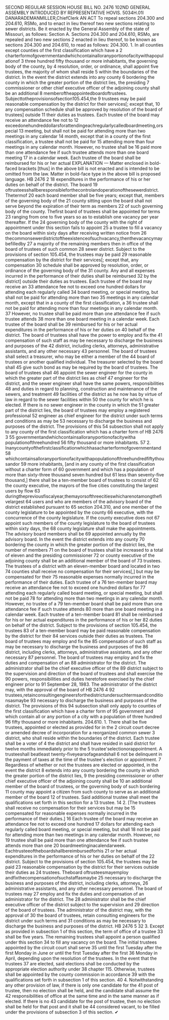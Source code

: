 SECOND REGULAR SESSION
HOUSE BILL NO. 2476
102ND GENERAL ASSEMBLY
INTRODUCED BY REPRESENTATIVE HOVIS.
5034H.01I DANARADEMANMILLER,ChiefClerk
AN ACT
To repeal sections 204.300 and 204.610, RSMo, and to enact in lieu thereof two new sections
relating to sewer districts.
Be it enacted by the General Assembly of the state of Missouri, as follows:
Section A. Sections 204.300 and 204.610, RSMo, are repealed and two new sections
2 enacted in lieu thereof, to be known as sections 204.300 and 204.610, to read as follows:
204.300. 1. In all counties except counties of the first classification which have a
2 charterformofgovernmentandwhichcontainalloranyportionofacitywithapopulationof
3 three hundred fifty thousand or more inhabitants, the governing body of the county, by
4 resolution, order, or ordinance, shall appoint five trustees, the majority of whom shall reside
5 within the boundaries of the district. In the event the district extends into any county
6 bordering the county in which the greater portion of the district lies, the presiding
7 commissioner or other chief executive officer of the adjoining county shall be an additional
8 memberoftheappointedboardoftrustees. Subjecttotheprovisionsofsection105.454,the
9 trustees may be paid reasonable compensation by the district for their services[; except that,
10 any compensation schedule shall be approved by resolution of the board of trustees] outside
11 their duties as trustees. Each trustee of the board may receive an attendance fee not to
12 exceedonehundreddollarsforattendingeachregularlycalledboardmeeting,orspecial
13 meeting, but shall not be paid for attending more than two meetings in any calendar
14 month, except that in a county of the first classification, a trustee shall not be paid for
15 attending more than four meetings in any calendar month. However, no trustee shall be
16 paid more than one attendance fee if such trustee attends more than one board meeting
17 in a calendar week. Each trustee of the board shall be reimbursed for his or her actual
EXPLANATION — Matter enclosed in bold-faced brackets [thus] in the above bill is not enacted and is
intended to be omitted from the law. Matter in bold-face type in the above bill is proposed language.
HB 2476 2
18 expenditures in the performance of his or her duties on behalf of the district. The board
19 oftrusteesshallberesponsibleforthecontrolandoperationofthesewerdistrict. Thetermof
20 each board member shall be five years; except that, members of the governing body of the
21 county sitting upon the board shall not serve beyond the expiration of their term as members
22 of such governing body of the county. Thefirst board of trustees shall be appointed for terms
23 ranging from one to five years so as to establish one vacancy per year thereafter. If the
24 governing body of the county with the right of appointment under this section fails to appoint
25 a trustee to fill a vacancy on the board within sixty days after receiving written notice from
26 thecommonsewerdistrictoftheexistenceofsuchvacancy,thenthevacancymaybefilledby
27 a majority of the remaining members then in office of the board of trustees of such common
28 sewer district. Subject to the provisions of section 105.454, the trustees may be paid
29 reasonable compensation by the district for their services[; except that, any compensation
30 schedule shall be approved by resolution, order, or ordinance of the governing body of the
31 county. Any and all expenses incurred in the performance of their duties shall be reimbursed
32 by the district] outside their duties as trustees. Each trustee of the board may receive an
33 attendance fee not to exceed one hundred dollars for attending each regularly called
34 board meeting, or special meeting, but shall not be paid for attending more than two
35 meetings in any calendar month, except that in a county of the first classification, a
36 trustee shall not be paid for attending more than four meetings in any calendar month.
37 However, no trustee shall be paid more than one attendance fee if such trustee attends
38 more than one board meeting in a calendar week. Each trustee of the board shall be
39 reimbursed for his or her actual expenditures in the performance of his or her duties on
40 behalf of the district. The board of trustees shall have the power to employ and fix the
41 compensation of such staff as may be necessary to discharge the business and purposes of the
42 district, including clerks, attorneys, administrative assistants, and any other necessary
43 personnel. The board of trustees shall select a treasurer, who may be either a member of the
44 board of trustees or another qualified individual. The treasurer selected by the board shall
45 give such bond as may be required by the board of trustees. The board of trustees shall
46 appoint the sewer engineer for the county in which the greater part of the district lies as chief
47 engineer for the district, and the sewer engineer shall have the same powers, responsibilities
48 and duties in regard to planning, construction and maintenance of the sewers, and treatment
49 facilities of the district as he now has by virtue of law in regard to the sewer facilities within
50 the county for which he is elected. If there is no sewer engineer in the county in which the
51 greater part of the district lies, the board of trustees may employ a registered professional
52 engineer as chief engineer for the district under such terms and conditions as may be
53 necessary to discharge the business and purposes of the district. The provisions of this
54 subsection shall not apply to any county of the first classification which has a charter form of
HB 2476 3
55 governmentandwhichcontainsalloranyportionofacitywitha populationofthreehundred
56 fifty thousand or more inhabitants.
57 2. Inanycountyofthefirstclassificationwhichhasacharterformofgovernmentand
58 whichcontainsalloranyportionofacitywithapopulationofthreehundredfiftythousandor
59 more inhabitants, [and in any county of the first classification without a charter form of
60 government and which has a population of more than sixty-three thousand seven hundred but
61 less than seventy-five thousand,] there shall be a ten-member board of trustees to consist of
62 the county executive, the mayors of the five cities constituting the largest users by flow
63 duringthepreviousfiscalyear,themayorsofthreecitieswhicharenotamongthefivelargest
64 users and who are members of the advisory board of the district established pursuant to
65 section 204.310, and one member of the county legislature to be appointed by the county
66 executive, with the concurrence of the county legislature. If the county executive does not
67 appoint such members of the county legislature to the board of trustees within sixty days, the
68 county legislature shall make the appointments. The advisory board members shall be
69 appointed annually by the advisory board. In the event the district extends into any county
70 bordering the county in which the greater portion of the district lies, the number of members
71 on the board of trustees shall be increased to a total of eleven and the presiding commissioner
72 or county executive of the adjoining county shall be an additional member of the board of
73 trustees. The trustees of a district with an eleven-member board and located in two
74 counties shall receive no compensation for their services[,] but may be compensated for their
75 reasonable expenses normally incurred in the performance of their duties. Each trustee of a
76 ten-member board may receive an attendance fee not to exceed one hundred dollars for
77 attending each regularly called board meeting, or special meeting, but shall not be paid
78 for attending more than two meetings in any calendar month. However, no trustee of a
79 ten-member board shall be paid more than one attendance fee if such trustee attends
80 more than one board meeting in a calendar week. Each trustee of a ten-member board
81 shall be reimbursed for his or her actual expenditures in the performance of his or her
82 duties on behalf of the district. Subject to the provisions of section 105.454, the trustees
83 of a ten-member board may be paid reasonable compensation by the district for their
84 services outside their duties as trustees. The board of trustees may employ and fix the
85 compensation of such staff as may be necessary to discharge the business and purposes of the
86 district, including clerks, attorneys, administrative assistants, and any other necessary
87 personnel. The board of trustees may employ and fix the duties and compensation of an
88 administrator for the district. The administrator shall be the chief executive officer of the
89 district subject to the supervision and direction of the board of trustees and shall exercise the
90 powers, responsibilities and duties heretofore exercised by the chief engineer prior to
91 September 28, 1983. The administrator of the district may, with the approval of the board of
HB 2476 4
92 trustees,retainconsultingengineersforthedistrictundersuchtermsandconditionsasmaybe
93 necessary to discharge the business and purposes of the district. The provisions of this
94 subsection shall only apply to counties of the first classification which have a charter form of
95 government and which contain all or any portion of a city with a population of three hundred
96 fifty thousand or more inhabitants.
204.610. 1. There shall be five trustees, appointed or elected as provided for in the
2 circuit court decree or amended decree of incorporation for a reorganized common sewer
3 district, who shall reside within the boundaries of the district. Each trustee shall be a voter of
4 the district and shall have resided in said district for twelve months immediately prior to the
5 trustee'selectionorappointment. A trusteeshall beatleast twenty-fiveyearsofageandshall
6 not be delinquent in the payment of taxes at the time of the trustee's election or appointment.
7 Regardless of whether or not the trustees are elected or appointed, in the event the district
8 extends into any county bordering the county in which the greater portion of the district lies,
9 the presiding commissioner or other chief executive officer of the adjoining county shall be
10 an additional member of the board of trustees, or the governing body of such bordering
11 county may appoint a citizen from such county to serve as an additional member of the board
12 of trustees. Said additional trustee shall meet the qualifications set forth in this section for a
13 trustee.
14 2. [The trustees shall receive no compensation for their services but may be
15 compensated for reasonable expenses normally incurred in the performance of their duties.]
16 Each trustee of the board may receive an attendance fee not to exceed one hundred
17 dollars for attending each regularly called board meeting, or special meeting, but shall
18 not be paid for attending more than two meetings in any calendar month. However, no
19 trustee shall be paid more than one attendance fee if such trustee attends more than one
20 boardmeetinginacalendarweek. Eachtrusteeoftheboardshallbereimbursedforhis
21 or her actual expenditures in the performance of his or her duties on behalf of the
22 district. Subject to the provisions of section 105.454, the trustees may be paid
23 reasonable compensation by the district for their services outside their duties as
24 trustees. Theboard oftrusteesmayemploy andfixthecompensationofsuchstaffasmaybe
25 necessary to discharge the business and purposes of the district, including clerks, attorneys,
26 administrative assistants, and any other necessary personnel. The board of trustees may
27 employ and fix the duties and compensation of an administrator for the district. The
28 administrator shall be the chief executive officer of the district subject to the supervision and
29 direction of the board of trustees. The administrator of the district may, with the approval of
30 the board of trustees, retain consulting engineers for the district under such terms and
31 conditions as may be necessary to discharge the business and purposes of the district.
HB 2476 5
32 3. Except as provided in subsection 1 of this section, the term of office of a trustee
33 shall be five years. The remaining trustees shall appoint a person qualified under this section
34 to fill any vacancy on the board. The initial trustees appointed by the circuit court shall serve
35 until the first Tuesday after the first Monday in June or until the first Tuesday after the first
36 Monday in April, depending upon the resolution of the trustees. In the event that the trustees
37 are elected, said elections shall be conducted by the appropriate election authority under
38 chapter 115. Otherwise, trustees shall be appointed by the county commission in accordance
39 with the qualifications set forth in subsection 1 of this section.
40 4. Notwithstanding any other provision of law, if there is only one candidate for the
41 post of trustee, then no election shall be held, and the candidate shall assume the
42 responsibilities of office at the same time and in the same manner as if elected. If there is no
43 candidate for the post of trustee, then no election shall be held for that post and it shall be
44 considered vacant, to be filled under the provisions of subsection 3 of this section.
✔